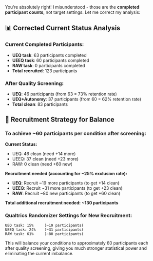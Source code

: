 You're absolutely right! I misunderstood - those are the **completed participant counts**, not target settings. Let me correct my analysis:

## 📊 **Corrected Current Status Analysis**

### **Current Completed Participants:**
- **UEQ task**: 63 participants completed
- **UEEQ task**: 60 participants completed  
- **RAW task**: 0 participants completed
- **Total recruited**: 123 participants

### **After Quality Screening:**
- **UEQ**: 46 participants (from 63 = 73% retention rate)
- **UEQ+Autonomy**: 37 participants (from 60 = 62% retention rate)
- **Total clean**: 83 participants

## 🎯 **Recruitment Strategy for Balance**

### **To achieve ~60 participants per condition after screening:**

**Current Status:**
- UEQ: 46 clean (need +14 more)
- UEEQ: 37 clean (need +23 more)  
- RAW: 0 clean (need +60 new)

**Recruitment needed (accounting for ~25% exclusion rate):**
- **UEQ**: Recruit ~19 more participants (to get +14 clean)
- **UEEQ**: Recruit ~31 more participants (to get +23 clean)
- **RAW**: Recruit ~80 new participants (to get +60 clean)

**Total additional recruitment needed: ~130 participants**

### **Qualtrics Randomizer Settings for New Recruitment:**
```
UEQ task: 15%     (~19 participants)
UEEQ task: 24%    (~31 participants)  
RAW task: 61%     (~80 participants)
```

This will balance your conditions to approximately 60 participants each after quality screening, giving you much stronger statistical power and eliminating the current imbalance.